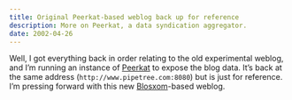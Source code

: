 ```yaml
---
title: Original Peerkat-based weblog back up for reference
description: More on Peerkat, a data syndication aggregator.
date: 2002-04-26
---
```

Well, I got everything back in order relating to the old experimental weblog, and I’m running an instance of [Peerkat](https://web.archive.org/web/20020409124530/http://slim.oreillynet.com:6502/lang/python/peerkat/) to expose the blog data. It’s back at the same address (`http://www.pipetree.com:8080`) but is just for reference. I’m pressing forward with this new [Blosxom](https://web.archive.org/web/20020407234615/http://www.oreillynet.com/~rael/lang/perl/blosxom/)-based weblog.
